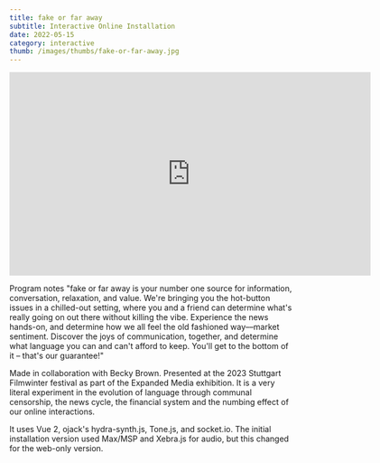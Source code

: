 ```yaml
---
title: fake or far away
subtitle: Interactive Online Installation
date: 2022-05-15
category: interactive
thumb: /images/thumbs/fake-or-far-away.jpg
---
```


<iframe src="https://player.vimeo.com/video/734916166?h=82317eea07" width="640" height="360" frameborder="0" allow="autoplay; fullscreen; picture-in-picture" allowfullscreen></iframe>

Program notes
"fake or far away is your number one source for information, conversation, relaxation, and value. We're bringing you the hot-button issues in a chilled-out setting, where you and a friend can determine what's really going on out there without killing the vibe. Experience the news hands-on, and determine how we all feel the old fashioned way––market sentiment. Discover the joys of communication, together, and determine what language you can and can't afford to keep. You'll get to the bottom of it – that's our guarantee!"

Made in collaboration with Becky Brown. Presented at the 2023 Stuttgart Filmwinter festival as part of the Expanded Media exhibition. It is a very literal experiment in the evolution of language through communal censorship, the news cycle, the financial system and the numbing effect of our online interactions.

It uses Vue 2, ojack's hydra-synth.js, Tone.js, and socket.io. The initial installation version used Max/MSP and Xebra.js for audio, but this changed for the web-only version.
